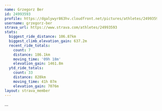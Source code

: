 ```yaml
---
name: Grzegorz Ber
id: 24993593
profile: https://dgalywyr863hv.cloudfront.net/pictures/athletes/24993593/7453165/11/large.jpg
username: grzegorz-ber
strava_url: https://www.strava.com/athletes/24993593
stats:
  biggest_ride_distance: 106.87km
  biggest_climb_elevation_gain: 637.2m
  recent_ride_totals:
    count: 7
    distance: 186.1km
    moving_time: '09h 18m'
    elevation_gain: 1461.8m
  ytd_ride_totals:
    count: 33
    distance: 828km
    moving_time: 41h 07m
    elevation_gain: 7076m
layout: strava_member
--- 
```

...
